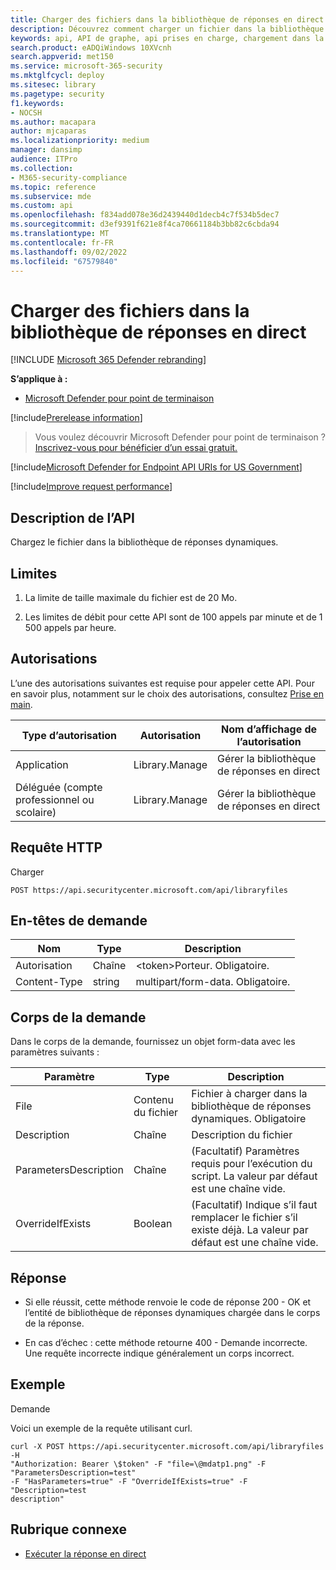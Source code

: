 ```yaml
---
title: Charger des fichiers dans la bibliothèque de réponses en direct
description: Découvrez comment charger un fichier dans la bibliothèque de réponses actives.
keywords: api, API de graphe, api prises en charge, chargement dans la bibliothèque
search.product: eADQiWindows 10XVcnh
search.appverid: met150
ms.service: microsoft-365-security
ms.mktglfcycl: deploy
ms.sitesec: library
ms.pagetype: security
f1.keywords:
- NOCSH
ms.author: macapara
author: mjcaparas
ms.localizationpriority: medium
manager: dansimp
audience: ITPro
ms.collection:
- M365-security-compliance
ms.topic: reference
ms.subservice: mde
ms.custom: api
ms.openlocfilehash: f834add078e36d2439440d1decb4c7f534b5dec7
ms.sourcegitcommit: d3ef9391f621e8f4ca70661184b3bb82c6cbda94
ms.translationtype: MT
ms.contentlocale: fr-FR
ms.lasthandoff: 09/02/2022
ms.locfileid: "67579840"
---
```

#  <a name="upload-files-to-the-live-response-library"></a>Charger des fichiers dans la bibliothèque de réponses en direct  

[!INCLUDE [Microsoft 365 Defender rebranding](../../includes/microsoft-defender.md)]

**S’applique à :**
- [Microsoft Defender pour point de terminaison](/microsoft-365/security/defender-endpoint/microsoft-defender-endpoint)

[!include[Prerelease information](../../includes/prerelease.md)]

>Vous voulez découvrir Microsoft Defender pour point de terminaison ? [Inscrivez-vous pour bénéficier d’un essai gratuit.](https://www.microsoft.com/microsoft-365/windows/microsoft-defender-atp?ocid=docs-wdatp-exposedapis-abovefoldlink) 

[!include[Microsoft Defender for Endpoint API URIs for US Government](../../includes/microsoft-defender-api-usgov.md)]

[!include[Improve request performance](../../includes/improve-request-performance.md)]

## <a name="api-description"></a>Description de l’API

Chargez le fichier dans la bibliothèque de réponses dynamiques.

## <a name="limitations"></a>Limites

1.  La limite de taille maximale du fichier est de 20 Mo.

2.  Les limites de débit pour cette API sont de 100 appels par minute et de 1 500 appels par heure.

## <a name="permissions"></a>Autorisations

L’une des autorisations suivantes est requise pour appeler cette API. Pour en savoir plus, notamment sur le choix des autorisations, consultez [Prise en main](apis-intro.md).


| Type d’autorisation                    | Autorisation     | Nom d’affichage de l’autorisation        |
|------------------------------------|----------------|--------------------------------|
| Application                        | Library.Manage | Gérer la bibliothèque de réponses en direct |
| Déléguée (compte professionnel ou scolaire) | Library.Manage | Gérer la bibliothèque de réponses en direct |

## <a name="http-request"></a>Requête HTTP

Charger

```HTTP
POST https://api.securitycenter.microsoft.com/api/libraryfiles
```

## <a name="request-headers"></a>En-têtes de demande

|  Nom   |    Type    |       Description                         |
|-----------------|--------|--------------------------------|
| Autorisation   | Chaîne | \<token>Porteur. Obligatoire.      |
| Content-Type    | string | multipart/form-data. Obligatoire. |

## <a name="request-body"></a>Corps de la demande

Dans le corps de la demande, fournissez un objet form-data avec les paramètres suivants :

| Paramètre         |     Type         |       Description                                        |
|-----------------------|--------------|------------------------------------------------------------|
| File                  | Contenu du fichier | Fichier à charger dans la bibliothèque de réponses dynamiques. Obligatoire |
| Description           | Chaîne       | Description du fichier                                  |
| ParametersDescription | Chaîne       | (Facultatif) Paramètres requis pour l’exécution du script. La valeur par défaut est une chaîne vide.                |
| OverrideIfExists      | Boolean      | (Facultatif) Indique s’il faut remplacer le fichier s’il existe déjà. La valeur par défaut est une chaîne vide.          |



## <a name="response"></a>Réponse

-   Si elle réussit, cette méthode renvoie le code de réponse 200 - OK et l’entité de bibliothèque de réponses dynamiques chargée dans le corps de la réponse.

-   En cas d’échec : cette méthode retourne 400 - Demande incorrecte.  
    Une requête incorrecte indique généralement un corps incorrect.

## <a name="example"></a>Exemple

Demande

Voici un exemple de la requête utilisant curl.

```CURL
curl -X POST https://api.securitycenter.microsoft.com/api/libraryfiles -H
"Authorization: Bearer \$token" -F "file=\@mdatp1.png" -F
"ParametersDescription=test"  
-F "HasParameters=true" -F "OverrideIfExists=true" -F "Description=test
description"
```

## <a name="related-topic"></a>Rubrique connexe

-  [Exécuter la réponse en direct](run-live-response.md) 